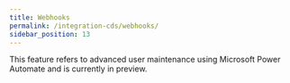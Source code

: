 ```yaml
---
title: Webhooks
permalink: /integration-cds/webhooks/
sidebar_position: 13
---
```


<p class="lead">This feature refers to advanced user maintenance using Microsoft Power Automate and is currently in preview.</p>
